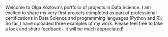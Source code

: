 Welcome to Olga Kozlova's portfolio of projects in Data Science. 
I am excited to share my very first projects completed as part of professional certifications in Data Science and programming languages (Python and R). 
So far, I have uploaded three examples of my work. Please feel free to take a look and share feedback - it will be much appreciated!
